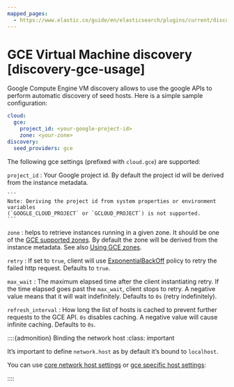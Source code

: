 ```yaml
---
mapped_pages:
  - https://www.elastic.co/guide/en/elasticsearch/plugins/current/discovery-gce-usage.html
---
```


# GCE Virtual Machine discovery [discovery-gce-usage]

Google Compute Engine VM discovery allows to use the google APIs to perform automatic discovery of seed hosts. Here is a simple sample configuration:

```yaml
cloud:
  gce:
    project_id: <your-google-project-id>
    zone: <your-zone>
discovery:
  seed_providers: gce
```

The following gce settings (prefixed with `cloud.gce`) are supported:

`project_id`
:   Your Google project id. By default the project id will be derived from the instance metadata.

    ```
    Note: Deriving the project id from system properties or environment variables
    (`GOOGLE_CLOUD_PROJECT` or `GCLOUD_PROJECT`) is not supported.
    ```


`zone`
:   helps to retrieve instances running in a given zone. It should be one of the [GCE supported zones](https://developers.google.com/compute/docs/zones#available). By default the zone will be derived from the instance metadata. See also [Using GCE zones](/reference/elasticsearch-plugins/discovery-gce-usage-zones.md).

`retry`
:   If set to `true`, client will use [ExponentialBackOff](https://developers.google.com/api-client-library/java/google-http-java-client/backoff) policy to retry the failed http request. Defaults to `true`.

`max_wait`
:   The maximum elapsed time after the client instantiating retry. If the time elapsed goes past the `max_wait`, client stops to retry. A negative value means that it will wait indefinitely. Defaults to `0s` (retry indefinitely).

`refresh_interval`
:   How long the list of hosts is cached to prevent further requests to the GCE API. `0s` disables caching. A negative value will cause infinite caching. Defaults to `0s`.

::::{admonition} Binding the network host
:class: important

It’s important to define `network.host` as by default it’s bound to `localhost`.

You can use [core network host settings](/reference/elasticsearch/configuration-reference/networking-settings.md) or [gce specific host settings](/reference/elasticsearch-plugins/discovery-gce-network-host.md):

::::


